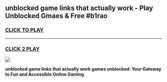 
## unblocked game links that actually work - Play Unblocked Gmaes & Free #b1rao
<h3>
<a href="https://news.freeplayer.one?title=unblocked_game_links_that_actually_work&ref=26F">CLICK TO PLAY</a></h3>
<hr>

<h3>
<a href="https://news.freeplayer.one?title=unblocked_game_links_that_actually_work&ref=26F">CLICK 2 PLAY</a>
  
</h3>

<a href="https://news.freeplayer.one?title=unblocked_game_links_that_actually_work&ref=26F/"><img src="https://clearcache.store/games.png"></a>


**unblocked game links that actually work games unblocked: Your Gateway to Fun and Accessible Online Gaming**
